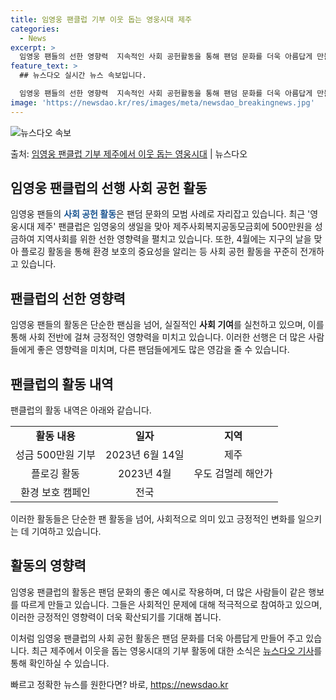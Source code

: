 ```yaml
---
title: 임영웅 팬클럽 기부 이웃 돕는 영웅시대 제주
categories:
  - News
excerpt: >
  임영웅 팬들의 선한 영향력  지속적인 사회 공헌활동을 통해 팬덤 문화를 더욱 아름답게 만들어 가는 임영웅 팬…
feature_text: >
  ## 뉴스다오 실시간 뉴스 속보입니다.

  임영웅 팬들의 선한 영향력  지속적인 사회 공헌활동을 통해 팬덤 문화를 더욱 아름답게 만들어 가는 임영웅 팬…
image: 'https://newsdao.kr/res/images/meta/newsdao_breakingnews.jpg'
---
```


![뉴스다오 속보](https://newsdao.kr/res/images/meta/newsdao_breakingnews.jpg)

<p>출처: <a href="https://newsdao.kr/4409" rel="dofollow">임영웅 팬클럽 기부 제주에서 이웃 돕는 영웅시대</a> | 뉴스다오</p>

<h2 data-ke-size="size26">임영웅 팬클럽의 선행 사회 공헌 활동</h2>
임영웅 팬들의 <b><span style="color: #1a5490;">사회 공헌 활동</span></b>은 팬덤 문화의 모범 사례로 자리잡고 있습니다. 최근 '영웅시대 제주' 팬클럽은 임영웅의 생일을 맞아 제주사회복지공동모금회에 500만원을 성금하여 지역사회를 위한 선한 영향력을 펼치고 있습니다. 또한, 4월에는 지구의 날을 맞아 플로깅 활동을 통해 환경 보호의 중요성을 알리는 등 사회 공헌 활동을 꾸준히 전개하고 있습니다.

<h2 data-ke-size="size26">팬클럽의 선한 영향력</h2>
임영웅 팬들의 활동은 단순한 팬심을 넘어, 실질적인 <b>사회 기여</b>를 실천하고 있으며, 이를 통해 사회 전반에 걸쳐 긍정적인 영향력을 미치고 있습니다. 이러한 선행은 더 많은 사람들에게 좋은 영향력을 미치며, 다른 팬덤들에게도 많은 영감을 줄 수 있습니다.

<h2 data-ke-size="size26">팬클럽의 활동 내역</h2>
팬클럽의 활동 내역은 아래와 같습니다.
<table>
  <tbody>
    <tr>
      <td style="text-align: center; height: 17px;"><b>활동 내용</b></td>
      <td style="text-align: center; height: 17px;"><b>일자</b></td>
      <td style="text-align: center; height: 17px;"><b>지역</b></td>
    </tr>
    <tr>
      <td style="text-align: center; height: 17px;">성금 500만원 기부</td>
      <td style="text-align: center; height: 17px;">2023년 6월 14일</td>
      <td style="text-align: center; height: 17px;">제주</td>
    </tr>
    <tr>
      <td style="text-align: center; height: 17px;">플로깅 활동</td>
      <td style="text-align: center; height: 17px;">2023년 4월</td>
      <td style="text-align: center; height: 17px;">우도 검멀레 해안가</td>
    </tr>
    <tr>
      <td style="text-align: center; height: 17px;">환경 보호 캠페인</td>
      <td style="text-align: center; height: 17px;">전국</td>
      <td style="text-align: center; height: 17px;"></td>
    </tr>
  </tbody>
</table>
이러한 활동들은 단순한 팬 활동을 넘어, 사회적으로 의미 있고 긍정적인 변화를 일으키는 데 기여하고 있습니다. 

<h2 data-ke-size="size26">활동의 영향력</h2>
임영웅 팬클럽의 활동은 팬덤 문화의 좋은 예시로 작용하며, 더 많은 사람들이 같은 행보를 따르게 만들고 있습니다. 그들은 사회적인 문제에 대해 적극적으로 참여하고 있으며, 이러한 긍정적인 영향력이 더욱 확산되기를 기대해 봅니다. 

이처럼 임영웅 팬클럽의 사회 공헌 활동은 팬덤 문화를 더욱 아름답게 만들어 주고 있습니다. 최근 제주에서 이웃을 돕는 영웅시대의 기부 활동에 대한 소식은 [뉴스다오 기사](https://newsdao.kr/4409)를 통해 확인하실 수 있습니다. 

빠르고 정확한 뉴스를 원한다면? 바로, <a href="https://newsdao.kr" rel="dofollow">https://newsdao.kr</a>


    
